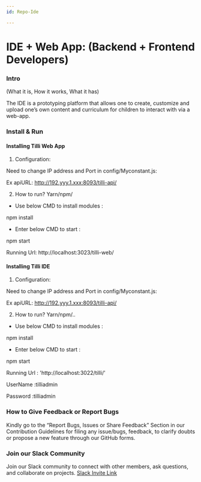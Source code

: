 ```yaml
---
id: Repo-Ide

---
```


# IDE + Web App: (Backend + Frontend Developers)


### Intro 
(What it is, How it works, What it has)

The IDE is a prototyping platform that allows one to create, customize and upload one’s own content and curriculum for children to interact with via a web-app.



### Install & Run

#### Installing Tilli Web App

1. Configuration:

Need to change IP address and Port in config/Myconstant.js:

Ex apiURL: http://192.yyy.1.xxx:8093/tilli-api/

2. How to run? Yarn/npm/

- Use below CMD to install modules :

npm install

- Enter below CMD to start :

npm start

Running Url: http://localhost:3023/tilli-web/ 

#### Installing Tilli IDE

1. Configuration:

Need to change IP address and Port in config/Myconstant.js:

Ex apiURL: http://192.yyy.1.xxx:8093/tilli-api/

2. How to run? Yarn/npm/..

- Use below CMD to install modules :

npm install

- Enter below CMD to start :

npm start

Running Url : 'http://localhost:3022/tilli/'

UserName :tilliadmin

Password :tilliadmin

### How to Give Feedback or Report Bugs

Kindly go to the “Report Bugs, Issues or Share Feedback” Section in our Contribution Guidelines for filing any issue/bugs, feedback, to clarify doubts or propose a new feature through our GitHub forms.


### Join our Slack Community
Join our Slack community to connect with other members, ask questions, and collaborate on projects. [Slack Invite Link](https://tilliopensour-wyp9205.slack.com/join/shared_invite/zt-206f4f11s-HoII8Kob45f6WK3GPIIi6g#/shared-invite/email)